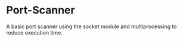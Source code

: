 # Port-Scanner
A basic port scanner using the socket module and multiprocessing to reduce execution time.
